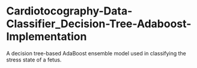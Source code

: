 # Cardiotocography-Data-Classifier_Decision-Tree-Adaboost-Implementation
A decision tree-based AdaBoost ensemble model used in classifying the stress state of a fetus.
